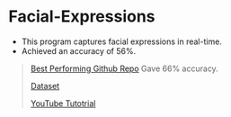 # Facial-Expressions
- This program captures facial expressions in real-time.
- Achieved an accuracy of 56%.
> [Best Performing Github Repo](https://github.com/atulapra/Emotion-detection)
> Gave 66% accuracy.
>
> [Dataset](https://www.kaggle.com/datasets/jonathanoheix/face-expression-recognition-dataset)
>
> [YouTube Tutotrial](https://www.youtube.com/watch?v=Bb4Wvl57LIk)
